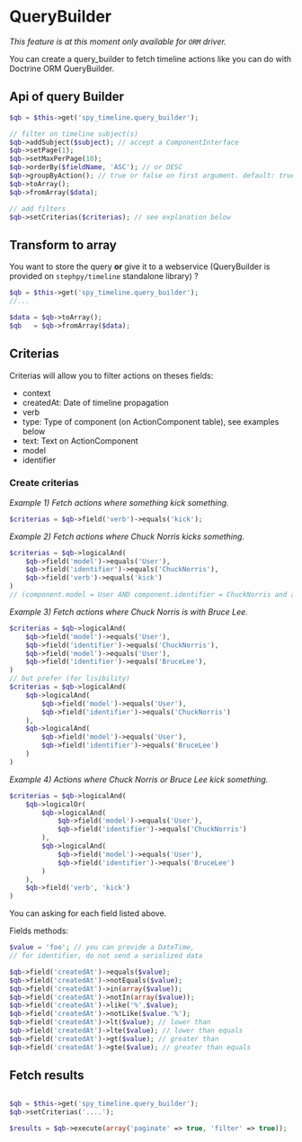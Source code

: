 QueryBuilder
============

*This feature is at this moment only available for `ORM` driver.*

You can create a query_builder to fetch timeline actions like you can do with Doctrine ORM QueryBuilder.

## Api of query Builder

```php
$qb = $this->get('spy_timeline.query_builder');

// filter on timeline subject(s)
$qb->addSubject($subject); // accept a ComponentInterface
$qb->setPage(1);
$qb->setMaxPerPage(10);
$qb->orderBy($fieldName, 'ASC'); // or DESC
$qb->groupByAction(); // true or false on first argument. default: true
$qb->toArray();
$qb->fromArray($data);

// add filters
$qb->setCriterias($criterias); // see explanation below

```

## Transform to array

You want to store the query **or** give it to a webservice (QueryBuilder is provided on `stephpy/timeline` standalone library) ?

```php
$qb = $this->get('spy_timeline.query_builder');
//...

$data = $qb->toArray();
$qb   = $qb->fromArray($data);
```

## Criterias

Criterias will allow you to filter actions on theses fields:

- context
- createdAt: Date of timeline propagation
- verb
- type: Type of component (on ActionComponent table), see examples below
- text: Text on ActionComponent
- model
- identifier


### Create criterias

*Example 1) Fetch actions where something kick something.*

```php
$criterias = $qb->field('verb')->equals('kick');
```

*Example 2) Fetch actions where Chuck Norris kicks something.*

```php
$criterias = $qb->logicalAnd(
	$qb->field('model')->equals('User'),
	$qb->field('identifier')->equals('ChuckNorris'),
	$qb->field('verb')->equals('kick')
)
// (component.model = User AND component.identifier = ChuckNorris and actionComponent.verb = kick)
```

*Example 3) Fetch actions where Chuck Norris is with Bruce Lee.*

```php
$criterias = $qb->logicalAnd(
	$qb->field('model')->equals('User'),
	$qb->field('identifier')->equals('ChuckNorris'),
	$qb->field('model')->equals('User'),
	$qb->field('identifier')->equals('BruceLee'),
)
// but prefer (for lisibility)
$criterias = $qb->logicalAnd(
	$qb->logicalAnd(
		$qb->field('model')->equals('User'),
		$qb->field('identifier')->equals('ChuckNorris')
	),
	$qb->logicalAnd(
		$qb->field('model')->equals('User'),
		$qb->field('identifier')->equals('BruceLee')
	)
)
```

*Example 4) Actions where Chuck Norris or Bruce Lee kick something.*

```php
$criterias = $qb->logicalAnd(
	$qb->logicalOr(
		$qb->logicalAnd(
			$qb->field('model')->equals('User'),
			$qb->field('identifier')->equals('ChuckNorris')
		),
		$qb->logicalAnd(
			$qb->field('model')->equals('User'),
			$qb->field('identifier')->equals('BruceLee')
		)
	),
	$qb->field('verb', 'kick')
)
```

You can asking for each field listed above.

Fields methods:

```php
$value = 'foo'; // you can provide a DateTime,
// for identifier, do not send a serialized data

$qb->field('createdAt')->equals($value);
$qb->field('createdAt')->notEquals($value);
$qb->field('createdAt')->in(array($value));
$qb->field('createdAt')->notIn(array($value));
$qb->field('createdAt')->like('%'.$value);
$qb->field('createdAt')->notLike($value.'%');
$qb->field('createdAt')->lt($value); // lower than
$qb->field('createdAt')->lte($value); // lower than equals
$qb->field('createdAt')->gt($value); // greater than
$qb->field('createdAt')->gte($value); // greater than equals
```

## Fetch results

```php

$qb = $this->get('spy_timeline.query_builder');
$qb->setCriterias('....');

$results = $qb->execute(array('paginate' => true, 'filter' => true));
```
